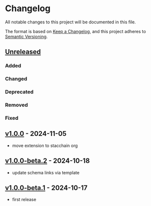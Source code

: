 # Changelog

All notable changes to this project will be documented in this file.

The format is based on [Keep a Changelog](https://keepachangelog.com/en/1.0.0/),
and this project adheres to [Semantic Versioning](https://semver.org/spec/v2.0.0.html).

## [Unreleased]

### Added

### Changed

### Deprecated

### Removed

### Fixed

## [v1.0.0] - 2024-11-05

- move extension to stacchain org

## [v1.0.0-beta.2] - 2024-10-18

- update schema links via template

## [v1.0.0-beta.1] - 2024-10-17

- first release

[Unreleased]: https://github.com/stacchain/merkle-tree-stac-extension/tree/v1.0.0...main
[v1.0.0]: https://github.com/stacchain/merkle-tree-stac-extension/tree/v1.0.0-beta.2...v1.0.0
[v1.0.0-beta.2]: https://github.com/stacchain/merkle-tree-stac-extension/tree/v1.0.0-beta.1...v1.0.0-beta.2
[v1.0.0-beta.1]: https://github.com/stacchain/merkle-tree-stac-extension/tree/v1.0.0-beta.1
